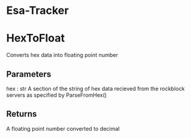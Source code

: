 # Esa-Tracker

HexToFloat
============

Converts hex data into floating point number

Parameters
----------
hex : str
  A section of the string of hex data recieved from the rockblock servers as specified by ParseFromHex()

Returns
-------
  A floating point number converted to decimal
